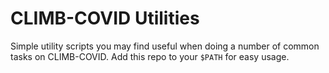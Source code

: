 # CLIMB-COVID Utilities

Simple utility scripts you may find useful when doing a number of common tasks on CLIMB-COVID. Add this repo to your `$PATH` for easy usage.
